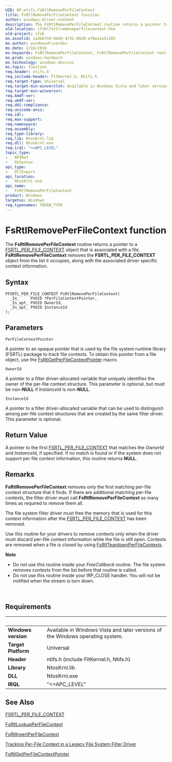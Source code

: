 ```yaml
---
UID: NF:ntifs.FsRtlRemovePerFileContext
title: FsRtlRemovePerFileContext function
author: windows-driver-content
description: The FsRtlRemovePerFileContext routine returns a pointer to a FSRTL_PER_FILE_CONTEXT object that is associated with a file.
old-location: ifsk\fsrtlremoveperfilecontext.htm
old-project: ifsk
ms.assetid: 1a4b6759-84d9-4731-8920-ef6ea1e51102
ms.author: windowsdriverdev
ms.date: 2/16/2018
ms.keywords: FsRtlRemovePerFileContext, FsRtlRemovePerFileContext routine [Installable File System Drivers], fsrtlref_90f829b2-a8ed-44fd-adb3-61c57f5f9aad.xml, ifsk.fsrtlremoveperfilecontext, ntifs/FsRtlRemovePerFileContext
ms.prod: windows-hardware
ms.technology: windows-devices
ms.topic: function
req.header: ntifs.h
req.include-header: FltKernel.h, Ntifs.h
req.target-type: Universal
req.target-min-winverclnt: Available in Windows Vista and later versions of the Windows operating system.
req.target-min-winversvr: 
req.kmdf-ver: 
req.umdf-ver: 
req.ddi-compliance: 
req.unicode-ansi: 
req.idl: 
req.max-support: 
req.namespace: 
req.assembly: 
req.type-library: 
req.lib: NtosKrnl.lib
req.dll: NtosKrnl.exe
req.irql: "<=APC_LEVEL"
topic_type:
-	APIRef
-	kbSyntax
api_type:
-	DllExport
api_location:
-	NtosKrnl.exe
api_name:
-	FsRtlRemovePerFileContext
product: Windows
targetos: Windows
req.typenames: TOKEN_TYPE
---
```



# FsRtlRemovePerFileContext function
The <b>FsRtlRemovePerFileContext</b> routine returns a pointer to a <a href="..\ntifs\ns-ntifs-_fsrtl_per_file_context.md">FSRTL_PER_FILE_CONTEXT</a> object that is associated with a file. <b>FsRtlRemovePerFileContext</b> removes the <b>FSRTL_PER_FILE_CONTEXT</b> object from the list it occupies, along with the associated driver specific context information.

## Syntax

````
PFSRTL_PER_FILE_CONTEXT FsRtlRemovePerFileContext(
  _In_     PVOID *PerFileContextPointer,
  _In_opt_ PVOID OwnerId,
  _In_opt_ PVOID InstanceId
);
````

## Parameters

`PerFileContextPointer`

A pointer to an opaque pointer that is used by the file system runtime library (FSRTL) package to track file contexts. To obtain this pointer from a file object, use the <a href="https://msdn.microsoft.com/library/windows/hardware/ff546051">FsRtlGetPerFileContextPointer</a> macro.

`OwnerId`

A pointer to a filter driver-allocated variable that uniquely identifies the owner of the per-file context structure.  This parameter is optional, but must be non-<b>NULL</b> if <i>InstanceId</i> is non-<b>NULL</b>.

`InstanceId`

A pointer to a filter driver-allocated variable that can be used to distinguish among per-file context structures that are created by the same filter driver.  This parameter is optional.


## Return Value

A pointer to the first <a href="..\ntifs\ns-ntifs-_fsrtl_per_file_context.md">FSRTL_PER_FILE_CONTEXT</a> that matches the <i>OwnerId</i> and <i>InstanceId</i>, if specified. If no match is found or if the system does not support per file context information, this routine returns <b>NULL</b>.

## Remarks

<b>FsRtlRemovePerFileContext</b> removes only the first matching per-file context structure that it finds. If there are additional matching per-file contexts, the filter driver must call <b>FsRtlRemovePerFileContext</b> as many times as required to remove them all.

The file system filter driver must free the memory that is used for this context information after the <a href="..\ntifs\ns-ntifs-_fsrtl_per_file_context.md">FSRTL_PER_FILE_CONTEXT</a> has been removed.

Use this routine for your drivers to remove contexts only when the driver must discard per-file context information while the file is still open. Contexts are removed when a file is closed by using <a href="..\ntifs\nf-ntifs-fsrtlteardownperfilecontexts.md">FsRtlTeardownPerFileContexts</a>.

<div class="alert"><b>Note</b>  <ul>
<li>
Do not use this routine inside your <i>FreeCallback</i> routine. The file system removes contexts from the list before that routine is called.

</li>
<li>
Do not use this routine inside your IRP_CLOSE handler. You will not be notified when the stream is torn down.

</li>
</ul>
</div>
<div> </div>

## Requirements
| &nbsp; | &nbsp; |
| ---- |:---- |
| **Windows version** | Available in Windows Vista and later versions of the Windows operating system.  |
| **Target Platform** | Universal |
| **Header** | ntifs.h (include FltKernel.h, Ntifs.h) |
| **Library** | NtosKrnl.lib |
| **DLL** | NtosKrnl.exe |
| **IRQL** | "<=APC_LEVEL" |

## See Also

<a href="..\ntifs\ns-ntifs-_fsrtl_per_file_context.md">FSRTL_PER_FILE_CONTEXT</a>



<a href="..\ntifs\nf-ntifs-fsrtllookupperfilecontext.md">FsRtlLookupPerFileContext</a>



<a href="..\ntifs\nf-ntifs-fsrtlinsertperfilecontext.md">FsRtlInsertPerFileContext</a>



<a href="https://msdn.microsoft.com/6be3ff10-47e4-47f5-8f15-88a80a16f451">Tracking Per-File Context in a Legacy File System Filter Driver</a>



<a href="https://msdn.microsoft.com/library/windows/hardware/ff546051">FsRtlGetPerFileContextPointer</a>